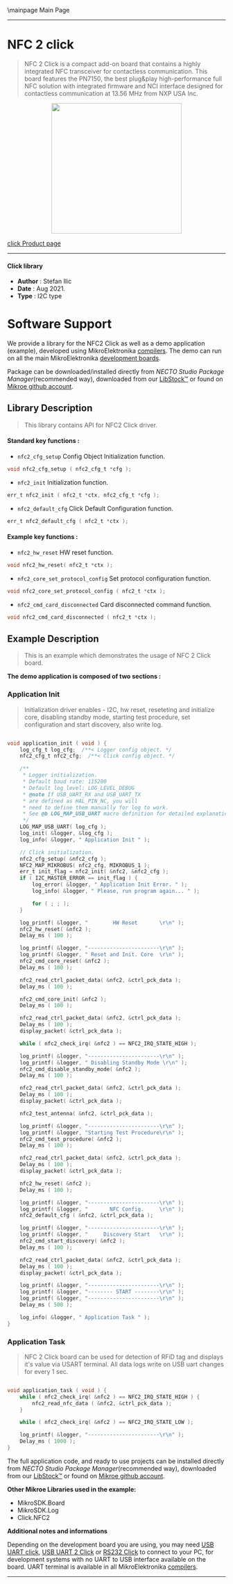 \mainpage Main Page

---
# NFC 2 click

> NFC 2 Click is a compact add-on board that contains a highly integrated NFC transceiver for contactless communication. This board features the PN7150, the best plug&play high-performance full NFC solution with integrated firmware and NCI interface designed for contactless communication at 13.56 MHz from NXP USA Inc.

<p align="center">
  <img src="https://download.mikroe.com/images/click_for_ide/nfc2_click.png" height=300px>
</p>

[click Product page](https://www.mikroe.com/nfc-2-click)

---


#### Click library

- **Author**        : Stefan Ilic
- **Date**          : Aug 2021.
- **Type**          : I2C type


# Software Support

We provide a library for the NFC2 Click
as well as a demo application (example), developed using MikroElektronika
[compilers](https://www.mikroe.com/necto-studio).
The demo can run on all the main MikroElektronika [development boards](https://www.mikroe.com/development-boards).

Package can be downloaded/installed directly from *NECTO Studio Package Manager*(recommended way), downloaded from our [LibStock&trade;](https://libstock.mikroe.com) or found on [Mikroe github account](https://github.com/MikroElektronika/mikrosdk_click_v2/tree/master/clicks).

## Library Description

> This library contains API for NFC2 Click driver.

#### Standard key functions :

- `nfc2_cfg_setup` Config Object Initialization function.
```c
void nfc2_cfg_setup ( nfc2_cfg_t *cfg );
```

- `nfc2_init` Initialization function.
```c
err_t nfc2_init ( nfc2_t *ctx, nfc2_cfg_t *cfg );
```

- `nfc2_default_cfg` Click Default Configuration function.
```c
err_t nfc2_default_cfg ( nfc2_t *ctx );
```

#### Example key functions :

- `nfc2_hw_reset` HW reset function.
```c
void nfc2_hw_reset( nfc2_t *ctx );
```

- `nfc2_core_set_protocol_config` Set protocol configuration function.
```c
void nfc2_core_set_protocol_config ( nfc2_t *ctx );
```

- `nfc2_cmd_card_disconnected` Card disconnected command function.
```c
void nfc2_cmd_card_disconnected ( nfc2_t *ctx );
```

## Example Description

> This is an example which demonstrates the usage of NFC 2 Click board.

**The demo application is composed of two sections :**

### Application Init

> Initialization driver enables - I2C, hw reset, reseteting and initialize core, disabling standby mode,  starting test procedure, set configuration and start discovery, also write log.

```c

void application_init ( void ) {
    log_cfg_t log_cfg;  /**< Logger config object. */
    nfc2_cfg_t nfc2_cfg;  /**< Click config object. */

    /** 
     * Logger initialization.
     * Default baud rate: 115200
     * Default log level: LOG_LEVEL_DEBUG
     * @note If USB_UART_RX and USB_UART_TX 
     * are defined as HAL_PIN_NC, you will 
     * need to define them manually for log to work. 
     * See @b LOG_MAP_USB_UART macro definition for detailed explanation.
     */
    LOG_MAP_USB_UART( log_cfg );
    log_init( &logger, &log_cfg );
    log_info( &logger, " Application Init " );

    // Click initialization.
    nfc2_cfg_setup( &nfc2_cfg );
    NFC2_MAP_MIKROBUS( nfc2_cfg, MIKROBUS_1 );
    err_t init_flag = nfc2_init( &nfc2, &nfc2_cfg );
    if ( I2C_MASTER_ERROR == init_flag ) {
        log_error( &logger, " Application Init Error. " );
        log_info( &logger, " Please, run program again... " );

        for ( ; ; );
    }

    log_printf( &logger, "        HW Reset       \r\n" );
    nfc2_hw_reset( &nfc2 );
    Delay_ms ( 100 );

    log_printf( &logger, "-----------------------\r\n" );
    log_printf( &logger, " Reset and Init. Core  \r\n" );
    nfc2_cmd_core_reset( &nfc2 );
    Delay_ms ( 100 );

    nfc2_read_ctrl_packet_data( &nfc2, &ctrl_pck_data );
    Delay_ms ( 100 );

    nfc2_cmd_core_init( &nfc2 );
    Delay_ms ( 100 );

    nfc2_read_ctrl_packet_data( &nfc2, &ctrl_pck_data );
    Delay_ms ( 100 );
    display_packet( &ctrl_pck_data );

    while ( nfc2_check_irq( &nfc2 ) == NFC2_IRQ_STATE_HIGH );

    log_printf( &logger, "-----------------------\r\n" );
    log_printf( &logger, " Disabling Standby Mode \r\n" );
    nfc2_cmd_disable_standby_mode( &nfc2 );
    Delay_ms ( 100 );

    nfc2_read_ctrl_packet_data( &nfc2, &ctrl_pck_data );
    Delay_ms ( 100 );
    display_packet( &ctrl_pck_data );

    nfc2_test_antenna( &nfc2, &ctrl_pck_data );

    log_printf( &logger, "-----------------------\r\n" );
    log_printf( &logger, "Starting Test Procedure\r\n" );
    nfc2_cmd_test_procedure( &nfc2 );
    Delay_ms ( 100 );

    nfc2_read_ctrl_packet_data( &nfc2, &ctrl_pck_data );
    Delay_ms ( 100 );
    display_packet( &ctrl_pck_data );

    nfc2_hw_reset( &nfc2 );
    Delay_ms ( 100 );

    log_printf( &logger, "-----------------------\r\n" );
    log_printf( &logger, "       NFC Config.     \r\n" );
    nfc2_default_cfg ( &nfc2, &ctrl_pck_data );

    log_printf( &logger, "-----------------------\r\n" );
    log_printf( &logger, "     Discovery Start   \r\n" );
    nfc2_cmd_start_discovery( &nfc2 );
    Delay_ms ( 100 );

    nfc2_read_ctrl_packet_data( &nfc2, &ctrl_pck_data );
    Delay_ms ( 100 );
    display_packet( &ctrl_pck_data );

    log_printf( &logger, "-----------------------\r\n" );
    log_printf( &logger, "-------- START --------\r\n" );
    log_printf( &logger, "-----------------------\r\n" );
    Delay_ms ( 500 );

    log_info( &logger, " Application Task " );
}

```

### Application Task

> NFC 2 Click board can be used for detection of RFiD tag and displays it's value via USART terminal. All data logs write on USB uart changes for every 1 sec.

```c

void application_task ( void ) {
    while ( nfc2_check_irq( &nfc2 ) == NFC2_IRQ_STATE_HIGH ) {
        nfc2_read_nfc_data ( &nfc2, &ctrl_pck_data );
    }

    while ( nfc2_check_irq( &nfc2 ) == NFC2_IRQ_STATE_LOW );

    log_printf( &logger, "-----------------------\r\n" );
    Delay_ms ( 1000 );
}

```


The full application code, and ready to use projects can be installed directly from *NECTO Studio Package Manager*(recommended way), downloaded from our [LibStock&trade;](https://libstock.mikroe.com) or found on [Mikroe github account](https://github.com/MikroElektronika/mikrosdk_click_v2/tree/master/clicks).

**Other Mikroe Libraries used in the example:**

- MikroSDK.Board
- MikroSDK.Log
- Click.NFC2

**Additional notes and informations**

Depending on the development board you are using, you may need
[USB UART click](https://www.mikroe.com/usb-uart-click),
[USB UART 2 Click](https://www.mikroe.com/usb-uart-2-click) or
[RS232 Click](https://www.mikroe.com/rs232-click) to connect to your PC, for
development systems with no UART to USB interface available on the board. UART
terminal is available in all MikroElektronika
[compilers](https://shop.mikroe.com/compilers).

---

